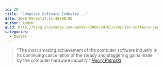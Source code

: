 ```yaml
---
id: 20
title: 'Computer Software Industry...'
date: 2006-09-05T17:16:42+00:00
author: AndyM
guid: http://blog.andymadge.com/quotes/2006/09/05/computer-software-industry/
categories:
  - Quotes
---
```

> "The most amazing achievement of the computer software industry is its continuing cancellation of the steady and staggering gains made by the computer hardware industry."
<cite><a href="http://quotations.tastefulwords.com/henry-petroski/the-most-amazing-achievement-of-the-computer-software-industry-is-its-continuing-cancellation-of-the-steady-and-staggering-gains-made-by-the-computer-hardware-industry/">Henry Petroski</a></cite>